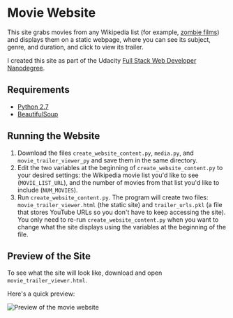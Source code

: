 # Movie Website
This site grabs movies from any Wikipedia list (for example, [zombie films](https://en.wikipedia.org/wiki/List_of_zombie_films)) and displays them on a static webpage, where you can see its subject, genre, and duration, and click to view its trailer.

I created this site as part of the Udacity [Full Stack Web Developer Nanodegree](https://www.udacity.com/course/full-stack-web-developer-nanodegree--nd004).

## Requirements
* [Python 2.7](https://www.python.org/downloads/)
* [BeautifulSoup](https://www.crummy.com/software/BeautifulSoup/bs4/doc/#installing-beautiful-soup)

## Running the Website
1. Download the files `create_website_content.py`, `media.py`, and `movie_trailer_viewer_py` and save them in the same directory.
2. Edit the two variables at the beginning of `create_website_content.py` to your desired settings: the Wikipedia movie list you'd like to see (`MOVIE_LIST_URL`), and the number of movies from that list you'd like to include (`NUM_MOVIES`).
3. Run `create_website_content.py`. The program will create two files: `movie_trailer_viewer.html` (the static site) and `trailer_urls.pkl` (a file that stores YouTube URLs so you don't have to keep accessing the site). You only need to re-run `create_website_content.py` when you want to change what the site displays using the variables at the beginning of the file.

## Preview of the Site
To see what the site will look like, download and open `movie_trailer_viewer.html`.

Here's a quick preview:

![Preview of the movie website](/images/site.png)
